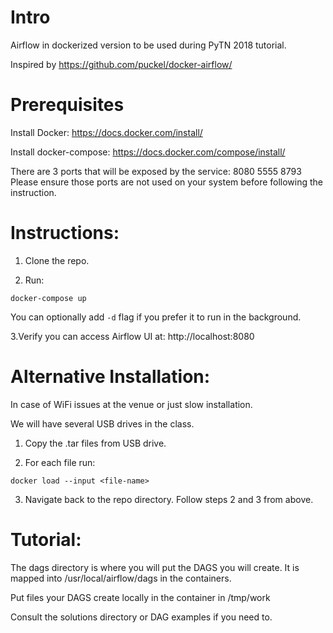 Intro
=====
Airflow in dockerized version to be used during PyTN 2018 tutorial.

Inspired by https://github.com/puckel/docker-airflow/

Prerequisites
=============

Install Docker: https://docs.docker.com/install/

Install docker-compose: https://docs.docker.com/compose/install/

There are 3 ports that will be exposed by the service: 8080 5555 8793
Please ensure those ports are not used on your system before following the instruction.

Instructions:
=============

1. Clone the repo.

2. Run:

```
docker-compose up
```
You can optionally add `-d` flag if you prefer it to run in the background.

3.Verify you can access Airflow UI at: http://localhost:8080

Alternative Installation:
=========================

In case of WiFi issues at the venue or just slow installation.

We will have several USB drives in the class.

1. Copy the .tar files from USB drive. 

2. For each file run:

```
docker load --input <file-name>
```

3. Navigate back to the repo directory. Follow steps 2 and 3 from above. 

Tutorial:
=========

The dags directory is where you will put the DAGS you will create. It is mapped into /usr/local/airflow/dags in the containers.

Put files your DAGS create locally in the container in /tmp/work

Consult the solutions directory or DAG examples if you need to.
